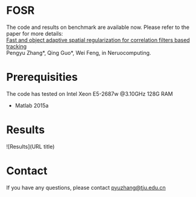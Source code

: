 # FOSR 

The code and results on benchmark are available now. Please refer to the paper for more details:\
[Fast and object adaptive spatial regularization for correlation filters based tracking](https://ac.els-cdn.com/S0925231219300876/1-s2.0-S0925231219300876-main.pdf?_tid=d2461830-5bed-4494-b612-15611846e818&acdnat=1552745088_dc61d3291ee8266381069e65ca55024a)\
Pengyu Zhang\*, Qing Guo\*, Wei Feng, in Neruocomputing. 

# Prerequisities

The code has tested on Intel Xeon E5-2687w @3.10GHz 128G RAM
* Matlab 2015a
# Results 
![Results](URL title)
# Contact 

If you have any questions, please contact [pyuzhang@tju.edu.cn](mailto:123456789@qq.com)

